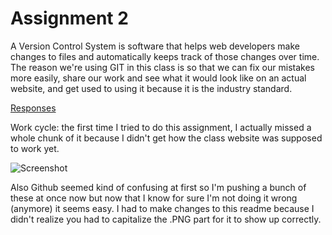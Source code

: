 # Assignment 2

A Version Control System is software that helps web developers make changes to
files and automatically keeps track of those changes over time. The reason we're
using GIT in this class is so that we can fix our mistakes more easily, share our
work and see what it would look like on an actual website, and get used to using
it because it is the industry standard.

[Responses](./responses.txt)

Work cycle: the first time I tried to do this assignment, I actually missed a
whole chunk of it because I didn't get how the class website was supposed to
work yet.  

![Screenshot](..images/a2-screenshot.PNG)

Also Github seemed kind of confusing at first so I'm pushing a bunch of these at
once now but now that I know for sure I'm not doing it wrong (anymore) it seems
easy. I had to make changes to this readme because I didn't realize you had to 
capitalize the .PNG part for it to show up correctly.
